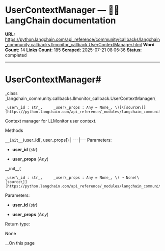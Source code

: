 # UserContextManager — 🦜🔗 LangChain  documentation

**URL:** https://python.langchain.com/api_reference/community/callbacks/langchain_community.callbacks.llmonitor_callback.UserContextManager.html
**Word Count:** 14
**Links Count:** 185
**Scraped:** 2025-07-21 08:05:36
**Status:** completed

---

# UserContextManager\#

_class _langchain\_community.callbacks.llmonitor\_callback.UserContextManager\(

    _user\_id : str_,     _user\_props : Any = None_, \)[\[source\]](https://python.langchain.com/api_reference/_modules/langchain_community/callbacks/llmonitor_callback.html#UserContextManager)\#     

Context manager for LLMonitor user context.

Methods

`__init__`\(user\_id\[, user\_props\]\) |    ---|---      Parameters:     

  * **user\_id** \(_str_\)

  * **user\_props** \(_Any_\)

\_\_init\_\_\(

    _user\_id : str_,     _user\_props : Any = None_, \) → None[\[source\]](https://python.langchain.com/api_reference/_modules/langchain_community/callbacks/llmonitor_callback.html#UserContextManager.__init__)\#     

Parameters:     

  * **user\_id** \(_str_\)

  * **user\_props** \(_Any_\)

Return type:     

None

__On this page